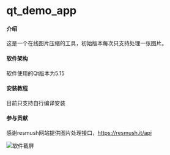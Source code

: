 # qt_demo_app

#### 介绍
这是一个在线图片压缩的工具，初始版本每次只支持处理一张图片。

#### 软件架构
软件使用的Qt版本为5.15


#### 安装教程
目前只支持自行编译安装

#### 参与贡献
感谢resmush网站提供图片处理接口，https://resmush.it/api

![软件截屏](https://images.gitee.com/uploads/images/2021/0526/174520_6b53da82_774924.png "屏幕截图.png")